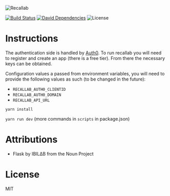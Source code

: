 ![Recallab](https://github.com/stefan-vatov/recallab-api/raw/master/public/images/recallab-logo.png)

[![Build Status](https://semaphoreci.com/api/v1/thracian/recallab-ui/branches/master/badge.svg)](https://semaphoreci.com/thracian/recallab-ui)
[![David Dependencies](https://david-dm.org/stefan-vatov/recallab-ui.svg)](https://david-dm.org/stefan-vatov/recallab-ui)
![License](https://img.shields.io/badge/license-MIT-blue.svg)

# Instructions

The authentication side is handled by [Auth0](https://auth0.com/). To run recallab you will need to register and create an app (there is a free tier). From there the necessary keys can be obtained.

Configuration values a passed from environment variables, you will need to provide the following values as such (to be changed in the future):
* `RECALLAB_AUTH0_CLIENTID`
* `RECALLAB_AUTH0_DOMAIN`
* `RECALLAB_API_URL`


`yarn install`

`yarn run dev` (more commands in `scripts` in package.json)


# Attributions

* Flask by IBIL∆B from the Noun Project

# License

MIT
